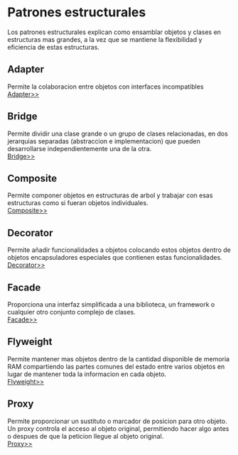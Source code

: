 # Patrones estructurales
Los patrones estructurales explican como ensamblar objetos y clases en estructuras mas grandes, a la vez que se mantiene la flexibilidad y eficiencia de estas estructuras.

## Adapter
Permite la colaboracion entre objetos con interfaces incompatibles <br>
[Adapter>>](./adapter/ADAPTER.md)

## Bridge
Permite dividir una clase grande o un grupo de clases relacionadas, en dos jerarquias separadas (abstraccion e implementacion) que pueden desarrollarse independientemente una de la otra. <br>
[Bridge>>](./bridge/BRIDGE.md)

## Composite
Permite componer objetos en estructuras de arbol y trabajar con esas estructuras como si fueran objetos individuales. <br>
[Composite>>](./composite/COMPOSITE.md)

## Decorator
Permite añadir funcionalidades a objetos colocando estos objetos dentro de objetos encapsuladores especiales que contienen estas funcionalidades. <br>
[Decorator>>](./decorator/DECORATOR.md)

## Facade
Proporciona una interfaz simplificada a una biblioteca, un framework o cualquier otro conjunto complejo de clases. <br>
[Facade>>](./facade/FACADE.md)

## Flyweight
Permite mantener mas objetos dentro de la cantidad disponible de memoria RAM compartiendo las partes comunes del estado entre varios objetos en lugar de mantener toda la informacion en cada objeto. <br>
[Flyweight>>](./flyweight/FLYWEIGHT.md)

## Proxy
Permite proporcionar un sustituto o marcador de posicion para otro objeto. Un proxy controla el acceso al objeto original, permitiendo hacer algo antes o despues de que la peticion llegue al objeto original. <br>
[Proxy>>](./proxy/PROXY.md)

